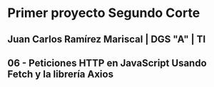 # Primer proyecto Segundo Corte

## Juan Carlos Ramírez Mariscal | DGS "A" | TI

## 06 - Peticiones HTTP en JavaScript Usando Fetch y la librería Axios
